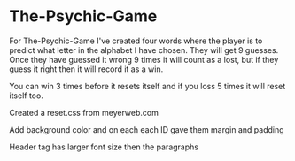 # The-Psychic-Game

For The-Psychic-Game I've created four words where the player is to predict what letter in the alphabet I have chosen. They will get 9 guesses. Once they have guessed it wrong 9 times it will count as a lost, but if they guess it right then it will record it as a win. 

You can win 3 times before it resets itself and if you loss 5 times it will reset itself too.

Created a reset.css from meyerweb.com

Add background color and on each each ID gave them margin and padding

Header tag has larger font size then the paragraphs 
